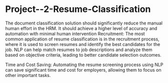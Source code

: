 # Project--2-Resume-Classification
The document classification solution should significantly reduce the manual human effort in the HRM. It should achieve a higher level of accuracy and automation with minimal human intervention
Recruitment: The most common application of resume classification is in the recruitment process, where it is used to screen resumes and identify the best candidates for the job. NLP can help match resumes to job descriptions and analyze them based on objective criteria, leading to better candidate selection outcomes.

Time and Cost Saving: Automating the resume screening process using NLP can save significant time and cost for employers, allowing them to focus on other important tasks.

